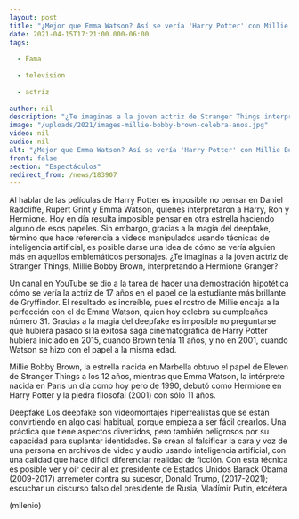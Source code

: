 ```yaml
---
layout: post
title: "¿Mejor que Emma Watson? Así se vería 'Harry Potter' con Millie Bobby Brown como 'Hermione'"
date: 2021-04-15T17:21:00.000-06:00
tags:
  
  - Fama
  
  - television
  
  - actriz
  
author: nil
description: "¿Te imaginas a la joven actriz de Stranger Things interpretando al emblemático personaje de la saga de magos? "
image: "/uploads/2021/images-millie-bobby-brown-celebra-anos.jpg"
video: nil
audio: nil
alt: "¿Mejor que Emma Watson? Así se vería 'Harry Potter' con Millie Bobby Brown como 'Hermione'"
front: false
section: "Espectáculos"
redirect_from: /news/183907
---
```


Al hablar de las películas de Harry Potter es imposible no pensar en Daniel Radcliffe, Rupert Grint y Emma Watson, quienes interpretaron a Harry, Ron y Hermione. Hoy en día resulta imposible pensar en otra estrella haciendo alguno de esos papeles. Sin embargo, gracias a la magia del deepfake, término que hace referencia a videos manipulados usando técnicas de inteligencia artificial, es posible darse una idea de cómo se vería alguien más en aquellos emblemáticos personajes. ¿Te imaginas a la joven actriz de Stranger Things, Millie Bobby Brown, interpretando a Hermione Granger? 

Un canal en YouTube se dio a la tarea de hacer una demostración hipotética cómo se vería la actriz de 17 años en el papel de la estudiante más brillante de Gryffindor. El resultado es increíble, pues el rostro de Millie encaja a la perfección con el de Emma Watson, quien hoy celebra su cumpleaños número 31. Gracias a la magia del deepfake es imposible no preguntarse qué hubiera pasado si la exitosa saga cinematográfica de Harry Potter hubiera iniciado en 2015, cuando Brown tenía 11 años, y no en 2001, cuando Watson se hizo con el papel a la misma edad. 

Millie Bobby Brown, la estrella nacida en Marbella obtuvo el papel de Eleven de Stranger Things a los 12 años, mientras que Emma Watson, la intérprete nacida en París un día como hoy pero de 1990, debutó como Hermione en Harry Potter y la piedra filosofal (2001) con sólo 11 años. 

Deepfake Los deepfake son videomontajes hiperrealistas que se están convirtiendo en algo casi habitual, porque empieza a ser fácil crearlos. Una práctica que tiene aspectos divertidos, pero también peligrosos por su capacidad para suplantar identidades. Se crean al falsificar la cara y voz de una persona en archivos de video y audio usando inteligencia artificial, con una calidad que hace difícil diferenciar realidad de ficción. Con esta técnica es posible ver y oír decir al ex presidente de Estados Unidos Barack Obama (2009-2017) arremeter contra su sucesor, Donald Trump, (2017-2021); escuchar un discurso falso del presidente de Rusia, Vladímir Putin, etcétera 

(milenio)
